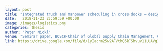 ```yaml
---
layout: post
title: "Integrated truck and manpower scheduling in cross-docks – design and analysis of a heuristic algorithm"
date:   2018-11-23 23:59:59 +00:00
image: /images/logistics.png
categories: thesis
author: "Peter Nickl"
venue: "Seminar paper, BOSCH-Chair of Global Supply Chain Management, Chinese-German College for Postgraduate Studies, Tongji University, China"
link: https://drive.google.com/file/d/1yIaqrm25w2AFVthQ5k7Shvuv11LUAVg1/view
---
```

